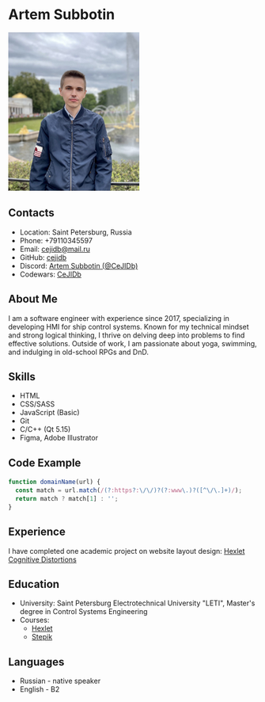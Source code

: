 # Artem Subbotin
<img src="./assets/images/photo.jpg" width="265" height="320" alt="Фото">

## Contacts
* Location: Saint Petersburg, Russia
* Phone: +79110345597
* Email: cejidb@mail.ru
* GitHub:  [cejidb](https://github.com/CeJIDb)
* Discord: [Artem Subbotin (@CeJIDb)](https://discordapp.com/users/186077151194251264/)
* Codewars: [CeJIDb](https://www.codewars.com/users/CeJIDb)

## About Me
I am a software engineer with experience since 2017, specializing in developing HMI for ship control systems. Known for my technical mindset and strong logical thinking, I thrive on delving deep into problems to find effective solutions. Outside of work, I am passionate about yoga, swimming, and indulging in old-school RPGs and DnD.

## Skills
* HTML
* CSS/SASS
* JavaScript (Basic)
* Git
* С/C++ (Qt 5.15)
* Figma, Adobe Illustrator

## Code Example
```javascript
function domainName(url) {
  const match = url.match(/(?:https?:\/\/)?(?:www\.)?([^\/\.]+)/);
  return match ? match[1] : '';
}
```

## Experience
I have completed one academic project on website layout design: [Hexlet Cognitive Distortions](https://cejidb.github.io/layout-designer-project-58/src/)


## Education
* University: Saint Petersburg Electrotechnical University "LETI", Master's degree in Control Systems Engineering
* Courses:
  * [Hexlet](https://ru.hexlet.io/u/cejidb)
  * [Stepik](https://stepik.org/users/496193003/profile)

## Languages
  * Russian - native speaker
  * English - B2
